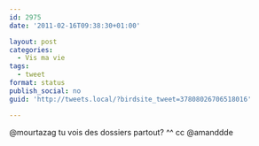 ```yaml
---
id: 2975
date: '2011-02-16T09:38:30+01:00'

layout: post
categories:
  - Vis ma vie
tags:
  - tweet
format: status
publish_social: no
guid: 'http://tweets.local/?birdsite_tweet=37808026706518016'

---
```


@mourtazag tu vois des dossiers partout? ^^ cc @amanddde